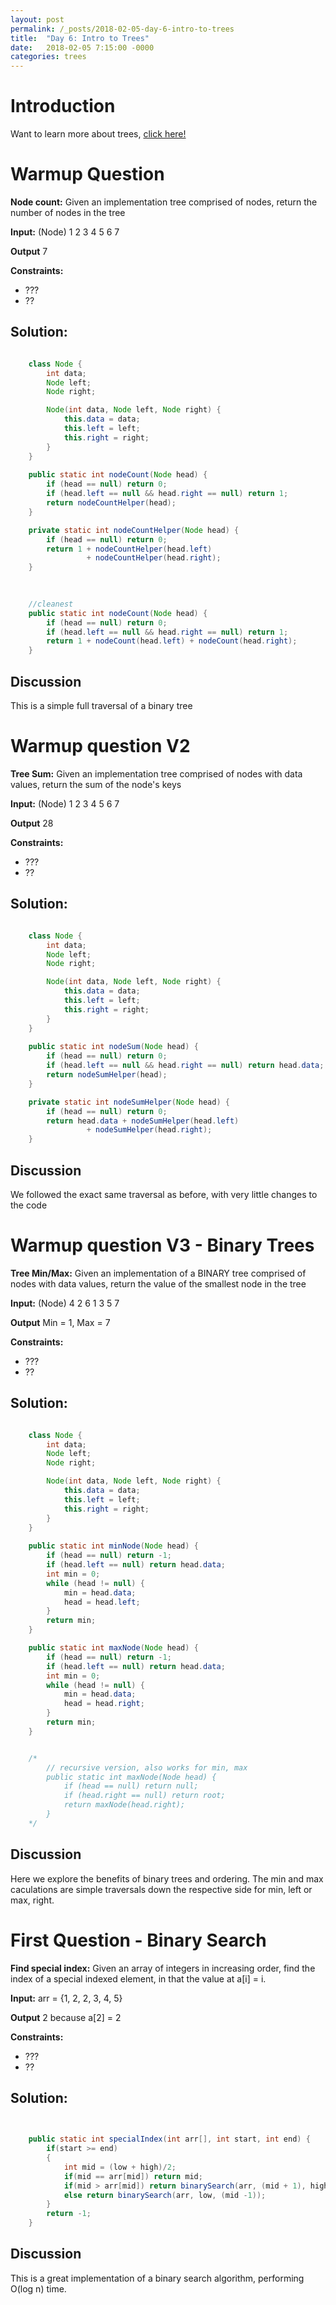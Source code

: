 ```yaml
---
layout: post
permalink: /_posts/2018-02-05-day-6-intro-to-trees
title:  "Day 6: Intro to Trees"
date:   2018-02-05 7:15:00 -0000
categories: trees
---
```


# Introduction
Want to learn more about trees, [click here!](../interview/resources)


# Warmup Question
**Node count:** Given an implementation tree comprised of nodes, return the number of nodes in the tree

**Input:** (Node) 
    1
   2 3
  4 5 6 7 

**Output** 7

**Constraints:** 
*	???
*	??

## Solution:
```java

    class Node {
        int data;
        Node left;
        Node right;

        Node(int data, Node left, Node right) {
            this.data = data;
            this.left = left;
            this.right = right;
        }
    }
    
    public static int nodeCount(Node head) {
        if (head == null) return 0;
        if (head.left == null && head.right == null) return 1;
        return nodeCountHelper(head);
    }

    private static int nodeCountHelper(Node head) {
        if (head == null) return 0;
        return 1 + nodeCountHelper(head.left)
                 + nodeCountHelper(head.right);
    }

    
    
    //cleanest
    public static int nodeCount(Node head) {
        if (head == null) return 0;
        if (head.left == null && head.right == null) return 1;
        return 1 + nodeCount(head.left) + nodeCount(head.right);
    }

```


## Discussion
This is a simple full traversal of a binary tree


# Warmup question V2
**Tree Sum:** Given an implementation tree comprised of nodes with data values, return the sum of the node's keys

**Input:** (Node) 
    1
   2 3
  4 5 6 7 

**Output** 28

**Constraints:** 
*	???
*	??

## Solution:
```java

    class Node {
        int data;
        Node left;
        Node right;

        Node(int data, Node left, Node right) {
            this.data = data;
            this.left = left;
            this.right = right;
        }
    }
    
    public static int nodeSum(Node head) {
        if (head == null) return 0;
        if (head.left == null && head.right == null) return head.data;
        return nodeSumHelper(head);
    }

    private static int nodeSumHelper(Node head) {
        if (head == null) return 0;
        return head.data + nodeSumHelper(head.left)
                 + nodeSumHelper(head.right);
    }

```

## Discussion
We followed the exact same traversal as before, with very little changes to the code


# Warmup question V3 - Binary Trees
**Tree Min/Max:** Given an implementation of a BINARY tree comprised of nodes with data values, return the value of the smallest node in the tree

**Input:** (Node) 
     4
   2   6
  1 3 5 7 

**Output** Min = 1, Max = 7

**Constraints:** 
*	???
*	??

## Solution:
```java

    class Node {
        int data;
        Node left;
        Node right;

        Node(int data, Node left, Node right) {
            this.data = data;
            this.left = left;
            this.right = right;
        }
    }
    
    public static int minNode(Node head) {
        if (head == null) return -1;
        if (head.left == null) return head.data;
        int min = 0;
        while (head != null) {
            min = head.data;
            head = head.left;
        }
        return min;
    }

    public static int maxNode(Node head) {
        if (head == null) return -1;
        if (head.left == null) return head.data;
        int min = 0;
        while (head != null) {
            min = head.data;
            head = head.right;
        }
        return min;
    }


    /*
        // recursive version, also works for min, max
        public static int maxNode(Node head) {
            if (head == null) return null;
            if (head.right == null) return root;
            return maxNode(head.right);
        }
    */
```

## Discussion
Here we explore the benefits of binary trees and ordering. The min and max caculations are simple traversals down the respective side for min, left or max, right.



# First Question - Binary Search
**Find special index:** Given an array of integers in increasing order, find the index of a special indexed element, in that the value at a[i] = i.

**Input:** arr = {1, 2, 2, 3, 4, 5} 

**Output** 2 because a[2] = 2

**Constraints:** 
*	???
*	??

## Solution:
```java

    
    public static int specialIndex(int arr[], int start, int end) {
        if(start >= end)
        {   
            int mid = (low + high)/2;  
            if(mid == arr[mid]) return mid;
            if(mid > arr[mid]) return binarySearch(arr, (mid + 1), high);
            else return binarySearch(arr, low, (mid -1));
        }
        return -1;
    }
```

## Discussion
This is a great implementation of a binary search algorithm, performing O(log n) time.
